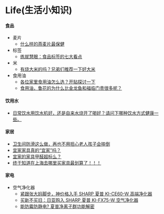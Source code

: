 # Life(生活小知识)

#### 食品
* 麦片
  * [什么样的燕麦片最保健](http://snowheart19.blog.sohu.com/173481473.html)
* 标签
  * [练就慧眼：食品标签的七大看点](http://snowheart19.blog.sohu.com/72296829.html)
* 米
  * [有烧大米的吗？兄弟们推荐一下好大米](http://forum.xitek.com/forum-viewthread-tid-845925-extra-page%3D1-ordertype-2-t-1481253719.html)
* 食用油
  * [各位家里食用油怎么选？开贴探讨一下](http://forum.xitek.com/forum-viewthread-tid-1072347-extra-page%3D1-ordertype-2-t-1481254278.html)
  * [食用油，鲁花的为什么比金龙鱼和福临门贵很多呢？](http://forum.xitek.com/thread-1421696-1-1-2.html)

#### 饮用水
* [日常饮水用饮水机好，还是自来水烧开了喝好？请问下哪种饮水方式健康一些。](https://www.zhihu.com/question/20968081)

#### 家居
* [卫生间防滑这么做，再也不用担心老人孩子会摔倒](https://zhuanlan.zhihu.com/p/21861489)
* [宜家家具真的“宜家”吗？](http://www.okoer.com/report/ikea)
* [宜家的家具甲醛超标么？](http://www.zhihu.com/question/21307878)
* [终于知道在上海去哪里买家具最划算了！！！ ](http://www.douban.com/group/topic/89266297/?type=like)

#### 家电
* 空气净化器
  * [紧跟张大妈脚步，神价格入手 SHARP 夏普 KI-CE60-W 高端净化器](http://post.smzdm.com/p/85118/)
  * [买新不买旧：日亚购入 SHARP 夏普 KI-FX75-W 空气净化器](http://post.smzdm.com/p/437576/)
  * [能防霉防静电? 夏普净离子群功能解密](http://www.pcpop.com/doc/1/1083/1083644.shtml)
